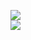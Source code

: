 [![](https://img.shields.io/badge/Made%20With-Github%20Spray-lightgrey.svg?style=for-the-badge&logo=github)](https://github.com/Annihil/github-spray#719)  
[![](https://i.imgur.com/2DrTn0Z.gif)](https://github.com/Annihil/github-spray)